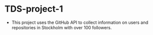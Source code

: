 # TDS-project-1
- This project uses the GitHub API to collect information on users and repositories in Stockholm with over 100 followers.

